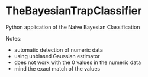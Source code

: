 # TheBayesianTrapClassifier
Python application of the Naive Bayesian Classification

Notes:
- automatic detection of numeric data
- using unbiased Gaussian estimator
- does not work with the 0 values in the numeric data
- mind the exact match of the values